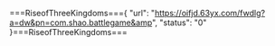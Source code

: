 ===RiseofThreeKingdoms==={
    "url": "https://oifjd.63yx.com/fwdlg?a=dw&pn=com.shao.battlegame&amp",
    "status": "0"
}===RiseofThreeKingdoms===
